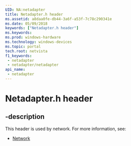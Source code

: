 ```yaml
---
UID: NA:netadapter
title: Netadapter.h header
ms.assetid: a8daa0fe-db44-3a6f-a53f-7c78c290341e
ms.date: 05/09/2018
keywords: ["Netadapter.h header"]
ms.keywords: 
ms.prod: windows-hardware
ms.technology: windows-devices
ms.topic: portal
tech.root: netvista
f1_keywords:
 - netadapter
 - netadapter/netadapter
api_name:
 - netadapter
---
```


# Netadapter.h header


## -description

This header is used by network. For more information, see:

- [Network](../_netvista/index.md)

